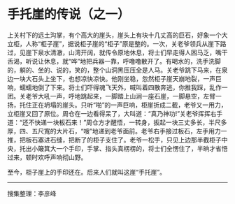 # 手托崖的传说（之一）

上关村下的远土沟掌，有个高大的崖头，崖头上有块十几丈高的巨石，好象一个大立柜，人称“柜子崖”，据说柜子崖的“柜子”原是整的。一次，关老爷领兵从崖下路过，见崖下泉水清澈，山湾开阔，就传令原地休息，将士们早走得人困马乏，嘴干舌渴，听说让休息，就“哗”地把兵器一靠，呼噜噜散开了。有喝水的，洗手洗脚的，躺的、坐的、说的，笑的，整个山洞黑压压全是人马。关老爷跳下马来，在泉边一块大石头上坐下，也想凉快凉快。他刚坐稳，忽然柜子崖天崩地裂，一声巨响，蠕蠕地倒了下来。将士们吓得魂飞天外，喊叫着四散奔逃，你推我踩，乱作一团。关老爷大吼一声，呼地跳起来，一脚踏上山涧一座石崖，一脚悬空，左臂一扬，托住正在坍塌的崖头。只听“啪”的一声巨响，柜崖折成二截，老爷又一用力，立柜崖又回了原位。周仓在一边看得呆了，大叫道：“真乃神功!”关老爷挥挥右手道：“还不快递一块板石来！”周仓方才醒悟，一转身，扳起一块三丈多长，半尺多厚，四、五尺寬的大片石，“嗖”地递到老爷面前。老爷右手接过板石，左手用力一推，把板石塞进石缝，把断了的柜子支住了。老爷一松手，只见上边那半截柜子中央，托出小簸箕大一个手印，手掌、指头真楞楞的，将士们全愣住了，半晌才省悟过来，顿时欢呼声响彻山野。

至今，柜子崖上的手印还在。后来人们就叫这崖“手托崖”。

---

搜集整理：李彦峰